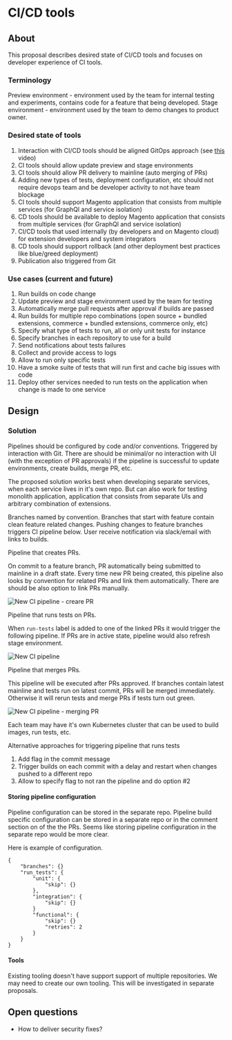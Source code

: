 # CI/CD tools

## About

This proposal describes desired state of CI/CD tools and focuses on developer experience of CI tools.

### Terminology
Preview environment - environment used by the team for internal testing and experiments, contains code for a feature that being developed.
Stage environment - environment used by the team to demo changes to product owner.

### Desired state of tools
1. Interaction with CI/CD tools should be aligned GitOps approach (see [this](https://www.youtube.com/watch?v=BF3MhFjvBTU) video)
1. CI tools should allow update preview and stage environments
1. CI tools should allow PR delivery to mainline (auto merging of PRs)
1. Adding new types of tests, deployment configuration, etc should not require devops team and be developer activity to not have team blockage
1. CI tools should support Magento application that consists from multiple services (for GraphQl and service isolation)
1. CD tools should be available to deploy Magento application that consists from multiple services (for GraphQl and service isolation)
1. CI/CD tools that used internally (by developers and on Magento cloud) for extension developers and system integrators
1. CD tools should support rollback (and other deployment best practices like blue/greed deployment)
1. Publication also triggered from Git

### Use cases (current and future)
1. Run builds on code change
1. Update preview and stage environment used by the team for testing
1. Automatically merge pull requests after approval if builds are passed
1. Run builds for multiple repo combinations (open source + bundled extensions, commerce + bundled extensions, commerce only, etc)
1. Specify what type of tests to run, all or only unit tests for instance
1. Specify branches in each repository to use for a build 
1. Send notifications about tests failures
1. Collect and provide access to logs
1. Allow to run only specific tests
1. Have a smoke suite of tests that will run first and cache big issues with code
1. Deploy other services needed to run tests on the application when change is made to one service

## Design

### Solution
Pipelines should be configured by code and/or conventions. Triggered by interaction with Git. There are should be minimal/or no interaction with UI (with the exception of PR approvals) if the pipeline is successful to update environments, create builds, merge PR, etc.

The proposed solution works best when developing separate services, when each service lives in it's own repo. But can also work for testing monolith application, application that consists from separate UIs and arbitrary combination of extensions.

Branches named by convention. Branches that start with feature contain clean feature related changes. Pushing changes to feature branches triggers CI pipeline below. User receive notification via slack/email with links to builds.

Pipeline that creates PRs.

On commit to a feature branch, PR automatically being submitted to mainline in a draft state. Every time new PR being created, this pipeline also looks by convention for related PRs and link them automatically. There are should be also option to link PRs manually.

![New CI pipeline - creare PR](img/new-ci-pipeline-create-pr.png)

Pipeline that runs tests on PRs.

When `run-tests` label is added to one of the linked PRs it would trigger the following pipeline. If PRs are in active state, pipeline would also refresh stage environment.

![New CI pipeline](img/new-ci-pipeline.png)

Pipeline that merges PRs.

This pipeline will be executed after PRs approved. If branches contain latest mainline and tests run on latest commit, PRs will be merged immediately. Otherwise it will rerun tests and merge PRs if tests turn out green.

![New CI pipeline - merging PR](img/new-ci-pipeline-merge-pr.png)

Each team may have it's own Kubernetes cluster that can be used to build images, run tests, etc.

Alternative approaches for triggering pipeline that runs tests
1. Add flag in the commit message
2. Trigger builds on each commit with a delay and restart when changes pushed to a different repo
3. Allow to specify flag to not ran the pipeline and do option #2

#### Storing pipeline configuration
Pipeline configuration can be stored in the separate repo. Pipeline build specific configuration can be stored in a separate repo or in the comment section on of the the PRs. Seems like storing pipeline configuration in the separate repo would be more clear.

Here is example of configuration.

```
{
    "branches": {}
    "run_tests": {
        "unit": {
            "skip": {}
        },
        "integration": {
            "skip": {}
        }
        "functional": {
            "skip": {}
            "retries": 2
        }
    }
}
```

#### Tools
Existing tooling doesn't have support support of multiple repositories. We may need to create our own tooling. This will be investigated in separate proposals.

## Open questions
* How to deliver security fixes?
